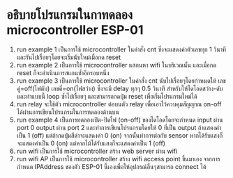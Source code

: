 # อธิบายโปรแกรมในกาทดลอง microcontroller ESP-01
1. run example 1 เป็นการใช้ microcontroller ในคำสั่ง cnt ซึ่งจะแสดงค่าตัวเลขทุก 1 วินาที และรันไปเรื่อยๆโดยจะเริ่มนับใหม่เมื่อกด reset
2. run example 2 เป็นการใช้ microcontroller แสกนหา wifi ในบริเวณนั้น และเมื่อกด reset ก็จะดำเนินการสแกนซ้ำอีกรอบหนึ่ง
3. run example 3 เป็นการใช้ microcontroller ในคำสั่ง cnt นับไปเรื่อยๆโดยกำหนดให้ เลขคู่=off(ไฟดับ) เลขคี่=on(ไฟสว่าง) ซึ่งจะมี delay ทุกๆ 0.5 วินาที สำหรับให้ไดโอดสว่าง-ดับและทำแบบนี้ loop ซ้ำไปเรื่อยๆ และสามารถกดปุ่ม reset เพื่อเริ่มโปรแกรมใหม่ได้
3. run relay จะใช้ตัว microcontroller ต่อบนตัว relay เพื่อเอาไว้ควบคุมสัญญาณ on-off ได้ผ่านการเขียนโปรแกรมในการทดลองด้านบน
4. run example 4 เป็นการทดลองเปิด-ปิดไฟ (on-off) ของไดโอดโดยจะกำหนด input ผ่าน port 0 output ผ่าน port 2 และทำการเขียนโปรแกรมโดยให้ 0 ที่เป็น output ถ้าแสดงค่าเป็น 1 (off) แต่ถ้ากดปุ่มสีดำจะแสดงค่า 0 (on) จากนั้นทำการต่อกับ sensor หากได้รับแสงก็จะแสดงค่าเป็น 0 (on) แต่หากไม้ได้รับแสงก็จะแสดงค่าเป็น 1 (off)
5. run wifi เป็นการใช้ microcontroller สร้าง web server ผ่าน wifi
6. run wifi AP เป็นการใช้ microcontroller สร้าง wifi access point ขึ้นมาเอง จากการกำหนด IPAddress ของตัว ESP-01 นี้เองเพื่อให้อุปกรณ์อื่นๆสามารถ connect ได้
